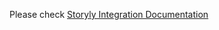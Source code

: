 Please check [Storyly Integration Documentation](https://docs.storyly.io/docs/react-native-initial-sdk-setup)
